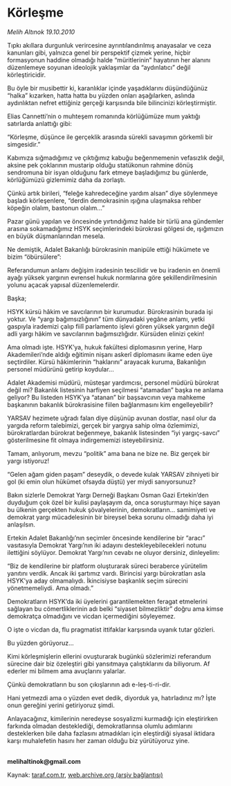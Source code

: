 # Körleşme

*Melih Altınok 19.10.2010*

<div class="yazi"><p>Tıpkı akıllara durgunluk verircesine ayrıntılandırılmış anayasalar ve ceza kanunları gibi, yalnızca genel bir perspektif çizmek yerine, hiçbir formasyonun haddine olmadığı halde “müritlerinin” hayatının her alanını düzenlemeye soyunan ideolojik yaklaşımlar da “aydınlatıcı” değil körleştiricidir.</p>
<p>Bu öyle bir musibettir ki, karanlıklar içinde yaşadıklarını düşündüğünüz “halka” kızarken, hatta hatta bu yüzden onları aşağılarken, aslında aydınlıktan nefret ettiğiniz gerçeği karşısında bile bilincinizi körleştirmiştir.</p>
<p>Elias Cannetti’nin o muhteşem romanında körlüğümüze mum yaktığı satırlarda anlattığı gibi: </p>
<p>“Körleşme, düşünce ile gerçeklik arasında sürekli savaşımın görkemli bir simgesidir.”</p>
<p>Kabımıza sığmadığımız ve çıktığımız kabuğu beğenmemenin vefasızlık değil, aksine pek çoklarının mustarip olduğu statükonun rahmine dönüş sendromuna bir isyan olduğunu fark etmeye başladığımız bu günlerde, körlüğümüzü gizlemimiz daha da zorlaştı. </p>
<p>Çünkü artık birileri, “feleğe kahredeceğine yardım alsan” diye söylenmeye başladı körleşenlere, “derdin demokrasinin ışığına ulaşmaksa rehber köpeğin olalım, bastonun olalım...” </p>
<p>Pazar günü yapılan ve öncesinde yırtındığımız halde bir türlü ana gündemler arasına sokamadığımız HSYK seçimlerindeki bürokrasi gölgesi de, ışığımızın en büyük düşmanlarından mesela.</p>
<p>Ne demiştik, Adalet Bakanlığı bürokrasinin manipüle ettiği hükümete ve bizim “öbürsülere”:</p>
<p>Referandumun anlamı değişim iradesinin tescilidir ve bu iradenin en önemli ayağı yüksek yargının evrensel hukuk normlarına göre şekillendirilmesinin yolunu açacak yapısal düzenlemelerdir.</p>
<p>Başka;</p>
<p>HSYK kürsü hâkim ve savcılarının bir kurumudur. Bürokrasinin burada işi yoktur. Ve “yargı bağımsızlığının” tüm dünyadaki yegâne anlamı, yetki gaspıyla irademizi çalıp fiilî parlamento işlevi gören yüksek yargının değil adli yargı hâkim ve savcılarının bağımsızlığıdır. Kürsüden elinizi çekin!</p>
<p>Ama olmadı işte. HSYK’ya, hukuk fakültesi diplomasının yerine, Harp Akademileri’nde aldığı eğitimin nişanı askerî diplomasını ikame eden üye seçtirdiler. Kürsü hâkimlerinin “haklarını” arayacak kuruma, Bakanlığın personel müdürünü getirip koydular...</p>
<p>Adalet Akademisi müdürü, müsteşar yardımcısı, personel müdürü bürokrat değil mi? Bakanlık listesinin harfiyen seçilmesi “atamadan” başka ne anlama geliyor? Bu listeden HSYK’ya “atanan” bir başsavcının veya mahkeme başkanının bakanlık bürokrasisine fiilen bağlanmasını kim engelleyebilir?</p>
<p>YARSAV hezimete uğradı falan diye düşünüp avunan dostlar, nasıl olur da yargıda reform talebimizi, gerçek bir yargıya sahip olma özlemimizi, bürokratlardan bürokrat beğenmeye, bakanlık listesinden “iyi yargıç-savcı” gösterilmesine fit olmaya indirgememizi isteyebilirsiniz. </p>
<p>Tamam, anlıyorum, mevzu “politik” ama bana ne bize ne. Biz gerçek bir yargı istiyoruz!</p>
<p>“Gelen ağam giden paşam” deseydik, o devede kulak YARSAV zihniyeti bir gol (ki emin olun hükümet ofsayda düştü) yer miydi sanıyorsunuz? </p>
<p>Bakın sizlerle Demokrat Yargı Derneği Başkanı Osman Gazi Ertekin’den duyduğum çok özel bir kulisi paylaşayım da, onca soruşturmayı hiçe sayan bu ülkenin gerçekten hukuk şövalyelerinin, demokratların... samimiyeti ve demokrat yargı mücadelesinin bir bireysel beka sorunu olmadığı daha iyi anlaşılsın. </p>
<p>Ertekin Adalet Bakanlığı’nın seçimler öncesinde kendilerine bir “aracı” vasıtasıyla Demokrat Yargı’nın iki adayını destekleyebilecekleri notunu ilettiğini söylüyor. Demokrat Yargı’nın cevabı ne oluyor dersiniz, dinleyelim:</p>
<p>“Biz de kendilerine bir platform oluşturarak süreci beraberce yürütelim yanıtını verdik. Ancak iki şartımız vardı. Birincisi yargı bürokratları asla HSYK’ya aday olmamalıydı. İkincisiyse başkanlık seçim sürecini yönetmemeliydi. Ama olmadı.”</p>
<p>Demokratların HSYK’da iki üyelerini garantilemekten feragat etmelerini sağlayan bu cömertliklerinin adı belki “siyaset bilmezliktir” doğru ama kimse demokratça olmadığını ve vicdan içermediğini söyleyemez.</p>
<p>O işte o vicdan da, flu pragmatist ittifaklar karşısında uyanık tutar gözleri. </p>
<p>Bu yüzden görüyoruz...</p>
<p>Kimi körleşmişlerin ellerini ovuşturarak bugünkü sözlerimizi referandum sürecine dair biz özeleştiri gibi yansıtmaya çalıştıklarını da biliyorum. Af ederler mi bilmem ama avuçlarını yalarlar.</p>
<p>Çünkü demokratların bu son çıkışlarının adı e-leş-ti-ri-dir.</p>
<p>Hani yetmezdi ama o yüzden evet dedik, diyorduk ya, hatırladınız mı? İşte onun gereğini yerini getiriyoruz şimdi.</p>
<p>Anlayacağınız, kimilerinin neredeyse sosyalizmi kurmadığı için eleştirirken farkında olmadan desteklediği, demokratlarınsa olumlu adımlarını desteklerken bile daha fazlasını atmadıkları için eleştirdiği siyasal iktidara karşı muhalefetin hasını her zaman olduğu biz yürütüyoruz yine.</p>
<p><b><br/>melihaltinok@gmail.com</b></p></div>

Kaynak: [taraf.com.tr](http://www.taraf.com.tr:80/melih-altinok/makale-korlesme.htm), [web.archive.org (arşiv bağlantısı)](http://web.archive.org/web/20101020142406/http://www.taraf.com.tr:80/melih-altinok/makale-korlesme.htm)
